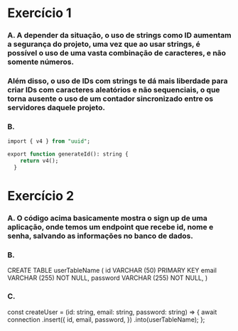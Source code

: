 # Exercício 1

### A. A depender da situação, o uso de strings como ID aumentam a segurança do projeto, uma vez que ao usar strings, é possível o uso de uma vasta combinação de caracteres, e não somente números.

### Além disso, o uso de IDs com strings te dá mais liberdade para criar IDs com caracteres aleatórios e não sequenciais, o que torna ausente o uso de um contador sincronizado entre os servidores daquele projeto.

### B.
~~~sql
import { v4 } from "uuid";

export function generateId(): string {
    return v4();
  }
~~~

# Exercício 2

### A. O código acima basicamente mostra o sign up de uma aplicação, onde temos um endpoint que recebe id, nome e senha, salvando as informações no banco de dados.

### B.

 CREATE TABLE userTableName (
    id VARCHAR (50) PRIMARY KEY
    email VARCHAR (255) NOT NULL,
    password VARCHAR (255) NOT NULL,
 )

 ### C. 

 const createUser = (id: string, email: string, password: string) => {
	  await connection
	    .insert({
	      id,
	      email,
	      password,
	    })
	    .into(userTableName);
	};
